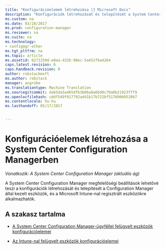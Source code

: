 ```yaml
---
title: "Konfigurációelemek létrehozása |} Microsoft Docs"
description: "Konfigurációk létrehozását és telepítését a System Center Configuration Manager által felügyelt és Microsoft Intune-nal regisztrált eszközökre."
ms.custom: na
ms.date: 03/28/2017
ms.prod: configuration-manager
ms.reviewer: na
ms.suite: na
ms.technology:
- configmgr-other
ms.tgt_pltfrm: na
ms.topic: article
ms.assetid: 6271259d-e0ea-432b-90ec-5a452fba4264
caps.latest.revision: 6
caps.handback.revision: 0
author: robstackmsft
ms.author: robstack
manager: angrobe
ms.translationtype: Machine Translation
ms.sourcegitcommit: dab5da5a4b5dfb3606a8a6bd0c70a0b21923fff9
ms.openlocfilehash: cddf549f017792add1b17b722bf51769060520b7
ms.contentlocale: hu-hu
ms.lasthandoff: 05/17/2017


---
```

# <a name="how-to-create-configuration-items-in-system-center-configuration-manager"></a>Konfigurációelemek létrehozása a System Center Configuration Managerben

*Vonatkozik: A System Center Configuration Manager (aktuális ág)*

A System Center Configuration Manager megfelelőségi beállítások lehetővé teszi a konfigurációk létrehozását és telepítését a Configuration Manager által kezelt eszközök, és a Microsoft Intune-nal regisztrált eszközökre alkalmazhatók.  

## <a name="in-this-section"></a>A szakasz tartalma  

-   [A System Center Configuration Manager-ügyféllel felügyelt eszközök konfigurációelemei](../../compliance/deploy-use/configuration-items-for-devices-managed-with-the-client.md)  

-   [Az Intune-nal felügyelt eszközök konfigurációelemei](../../compliance/deploy-use/configuration-items-for-devices-managed-without-the-client.md)  

